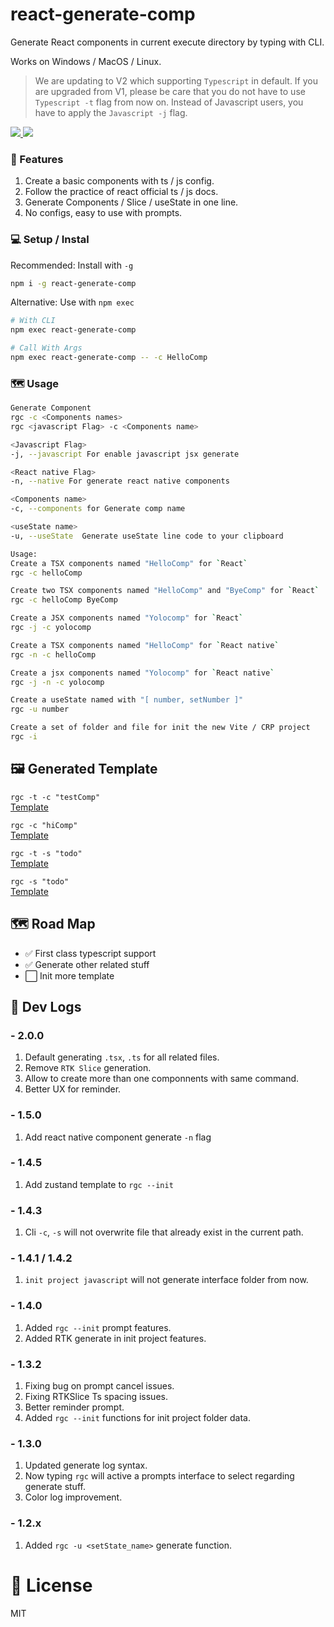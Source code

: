 # react-generate-comp

Generate React components in current execute directory by typing with CLI. 

Works on Windows / MacOS / Linux.

> We are updating to V2 which supporting `Typescript` in default. If you are upgraded from V1, please be care that you do not have to use `Typescript -t` flag from now on. Instead of Javascript users, you have to apply the `Javascript -j` flag.

<p align="left">

<a href="https://www.npmjs.com/package/react-generate-comp"> <img src="https://img.shields.io/npm/v/react-generate-comp" /> </a>
<a href="https://github.com/r48n34/react-generate-comp"><img src="https://img.shields.io/github/actions/workflow/status/r48n34/react-generate-comp/test.yml" /></a>

</p>

### 🔧 Features
1. Create a basic components with ts / js config.  
2. Follow the practice of react official ts / js docs.
3. Generate Components / Slice / useState in one line.
4. No configs, easy to use with prompts.

### 💻 Setup / Instal
Recommended: Install with `-g`
``` bash
npm i -g react-generate-comp
```

Alternative: Use with `npm exec`
```bash
# With CLI
npm exec react-generate-comp

# Call With Args
npm exec react-generate-comp -- -c HelloComp
```

### 🗺️ Usage
``` bash
Generate Component
rgc -c <Components names>  
rgc <javascript Flag> -c <Components name> 

<Javascript Flag>  
-j, --javascript For enable javascript jsx generate 

<React native Flag>  
-n, --native For generate react native components

<Components name>  
-c, --components for Generate comp name

<useState name>  
-u, --useState  Generate useState line code to your clipboard

Usage:
Create a TSX components named "HelloComp" for `React`
rgc -c helloComp

Create two TSX components named "HelloComp" and "ByeComp" for `React`
rgc -c helloComp ByeComp

Create a JSX components named "Yolocomp" for `React`
rgc -j -c yolocomp

Create a TSX components named "HelloComp" for `React native`
rgc -n -c helloComp

Create a jsx components named "Yolocomp" for `React native`
rgc -j -n -c yolocomp

Create a useState named with "[ number, setNumber ]"
rgc -u number

Create a set of folder and file for init the new Vite / CRP project
rgc -i

```

## 🖼️ Generated Template
```rgc -t -c "testComp"```   
[Template](https://github.com/r48n34/react-generate-comp/tree/main/template/TestComp.tsx)

```rgc -c "hiComp"```  
[Template](https://github.com/r48n34/react-generate-comp/tree/main/template/HiComp.jsx)

```rgc -t -s "todo"```  
[Template](https://github.com/r48n34/react-generate-comp/tree/main/template/TodoSlice.tsx)

```rgc -s "todo"```  
[Template](https://github.com/r48n34/react-generate-comp/tree/main/template/TodoSlice.jsx)

## 🗺️ Road Map  
- ✅ First class typescript support  
- ✅ Generate other related stuff
- ⬜️ Init more template

## 📝 Dev Logs

### - 2.0.0
1. Default generating `.tsx`, `.ts` for all related files.
2. Remove `RTK Slice` generation.
3. Allow to create more than one componnents with same command.
4. Better UX for reminder.

### - 1.5.0
1. Add react native component generate `-n` flag

### - 1.4.5
1. Add zustand template to `rgc --init`

### - 1.4.3
1. Cli `-c`, `-s` will not overwrite file that already exist in the current path.

### - 1.4.1 / 1.4.2
1. `init project javascript` will not generate interface folder from now.

### - 1.4.0
1. Added `rgc --init` prompt features.
2. Added RTK generate in init project features.

### - 1.3.2
1. Fixing bug on prompt cancel issues.
2. Fixing RTKSlice Ts spacing issues.
3. Better reminder prompt.
4. Added `rgc --init` functions for init project folder data.

### - 1.3.0
1. Updated generate log syntax.  
2. Now typing `rgc` will active a prompts interface to select regarding generate stuff.   
3. Color log improvement.  

### - 1.2.x  
1. Added `rgc -u <setState_name>` generate function.  

# 🚗 License
MIT